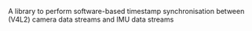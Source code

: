A library to perform software-based timestamp synchronisation between (V4L2) camera data streams and IMU data streams